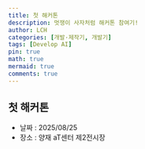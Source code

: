 ```yaml
---
title: 첫 해커톤
description: 멋쟁이 사자처럼 해커톤 참여기!
author: LCH
categories: [개발·제작기, 개발기]
tags: [Develop AI]
pin: true
math: true
mermaid: true
comments: true
---
```


## 첫 해커톤  
- 날짜 : 2025/08/25
- 장소 : 양재 aT센터 제2전시장

### 